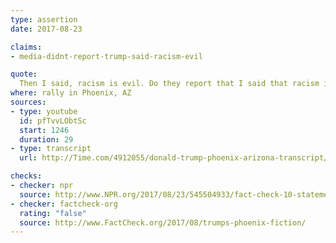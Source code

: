 ```yaml
---
type: assertion
date: 2017-08-23

claims:
- media-didnt-report-trump-said-racism-evil

quote:
  Then I said, racism is evil. Do they report that I said that racism is evil? You know why? Because they are very dishonest people. So I said, racism is evil. Now they only choose, you know, like a half a sentence here or there and then they just go on this long rampage, or they put on these real lightweights all around a table that nobody ever heard of, and they all say what a bad guy I am.
where: rally in Phoenix, AZ
sources:
- type: youtube
  id: pfTvvLObtSc
  start: 1246
  duration: 29
- type: transcript
  url: http://Time.com/4912055/donald-trump-phoenix-arizona-transcript/

checks:
- checker: npr
  source: http://www.NPR.org/2017/08/23/545504933/fact-check-10-statements-from-trumps-phoenix-speech
- checker: factcheck-org
  rating: "false"
  source: http://www.FactCheck.org/2017/08/trumps-phoenix-fiction/
---
```

